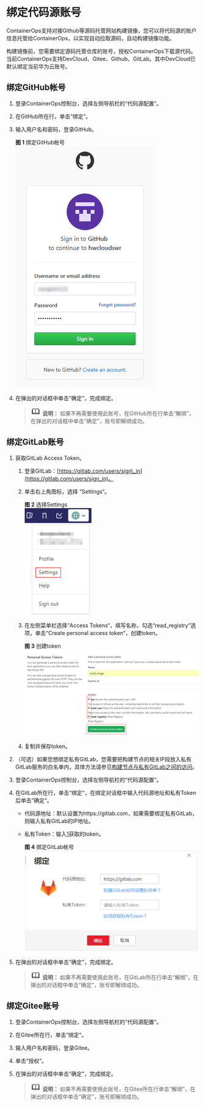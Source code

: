 # 绑定代码源账号<a name="ops_01_0010"></a>

ContainerOps支持对接Github等源码托管网站构建镜像，您可以将代码源的账户信息托管给ContainerOps，以实现自动拉取源码，自动构建镜像功能。

构建镜像前，您需要绑定源码托管仓库的账号，授权ContainerOps下载源代码。当前ContainerOps支持DevCloud、Gitee、Github、GitLab。其中DevCloud已默认绑定当前华为云账号。

## 绑定GitHub帐号<a name="section1334161519010"></a>

1.  登录ContainerOps控制台，选择左侧导航栏的“代码源配置“。
2.  在GitHub所在行，单击“绑定“。
3.  输入用户名和密码，登录GitHub。

    **图 1**  绑定GitHub帐号<a name="fig169661432133210"></a>  
    ![](figures/绑定GitHub帐号.png "绑定GitHub帐号")

4.  在弹出的对话框中单击“确定”，完成绑定。

    >![](public_sys-resources/icon-note.gif) **说明：** 
    >如果不再需要使用此账号，在GitHub所在行单击“解绑”，在弹出的对话框中单击“确定”，账号即解绑成功。


## 绑定GitLab账号<a name="section1675083412112"></a>

1.  <a name="li850713212018"></a>获取GitLab Access Token。
    1.  登录GitLab：[https://gitlab.com/users/sign\_in](https://gitlab.com/users/sign_in)。
    2.  单击右上角图标，选择  “Settings“。

        **图 2**  选择Settings<a name="fig14303202623312"></a>  
        ![](figures/选择Settings.png "选择Settings")

    3.  在左侧菜单栏选择“Access Tokens“，填写名称，勾选“read\_registry“选项，单击“Create personal access token“，创建token。

        **图 3**  创建token<a name="fig4708135515332"></a>  
        ![](figures/创建token.png "创建token")

    4.  复制并保存token。

2.  （可选）如果您想绑定私有GitLab，您需要把构建节点的相关IP段放入私有GitLab服务的白名单内，具体方法请参见[构建节点与私有GitLab之间的访问](构建节点与私有GitLab之间的访问.md)。
3.  登录ContainerOps控制台，选择左侧导航栏的“代码源配置“。
4.  在GitLab所在行，单击“绑定“，在绑定对话框中输入代码源地址和私有Token后单击“确定“。
    -   代码源地址：默认设置为https://gitlab.com，如果需要绑定私有GitLab，则输入私有GitLab的IP地址。
    -   私有Token：输入[1](#li850713212018)获取的token。

        **图 4** 绑定GitLab帐号<a name="fig1248318123519"></a>  
        ![](figures/绑定GitLab帐号.png "绑定GitLab帐号")

5.  在弹出的对话框中单击“确定”，完成绑定。

    >![](public_sys-resources/icon-note.gif) **说明：** 
    >如果不再需要使用此账号，在GitLab所在行单击“解绑”，在弹出的对话框中单击“确定”，账号即解绑成功。


## 绑定Gitee账号<a name="section2891183019326"></a>

1.  登录ContainerOps控制台，选择左侧导航栏的“代码源配置“。
2.  在Gitee所在行，单击“绑定“。
3.  输入用户名和密码，登录Gitee。
4.  单击“授权“。
5.  在弹出的对话框中单击“确定”，完成绑定。

    >![](public_sys-resources/icon-note.gif) **说明：** 
    >如果不再需要使用此账号，在Gitee所在行单击“解绑”，在弹出的对话框中单击“确定”，账号即解绑成功。


